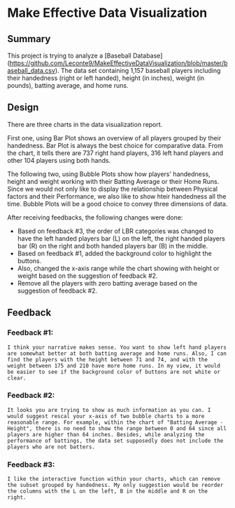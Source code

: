 # Make Effective Data Visualization

## Summary
This project is trying to analyze a [Baseball Database] (https://github.com/Leconte9/MakeEffectiveDataVisualization/blob/master/baseball_data.csv). The data set containing 1,157 baseball players including their handedness (right or left handed), height (in inches), weight (in pounds), batting average, and home runs.

## Design
There are three charts in the data visualization report.

First one, using Bar Plot shows an overview of all players grouped by their handedness. Bar Plot is always the best choice for comparative data. From the chart, it tells there are 737 right hand players, 316 left hand players and other 104 players using both hands. 

The following two, using Bubble Plots show how players' handedness, height and weight working with their Batting Average or their Home Runs. Since we would not only like to display the relationship between Physical factors and their Performance, we also like to show hteir handedness all the time. Bubble Plots will be a good choice to convey three dimensions of data. 

After receiving feedbacks, the following changes were done:
 - Based on feedback #3, the order of LBR categories was changed to have the left handed players bar (L) on the left, the right handed players bar (R) on the right and both handed players bar (B) in the middle. 
 - Based on feedback #1, added the background color to highlight the buttons. 
 - Also, changed the x-axis range while the chart showing with height or weight based on the suggestion of feedback #2.
 - Remove all the players with zero batting average based on the suggestion of feedback #2.

## Feedback
### Feedback #1:
```
I think your narrative makes sense. You want to show left hand players are somewhat better at both batting average and home runs. Also, I can find the players with the height between 71 and 74, and with the weight between 175 and 210 have more home runs. In my view, it would be easier to see if the background color of buttons are not white or clear.
```
### Feedback #2:
```
It looks you are trying to show as much information as you can. I would suggest rescal your x-axis of two bubble charts to a more reasonable range. For example, within the chart of "Batting Average - Height", there is no need to show the range between 0 and 64 since all players are higher than 64 inches. Besides, while analyzing the performance of battings, the data set supposedly does not include the players who are not batters.
```
### Feedback #3:
```
I like the interactive function within your charts, which can remove the subset grouped by handedness. My only suggestion would be reorder the columns with the L on the left, B in the middle and R on the right. 
```

